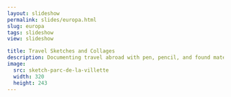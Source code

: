 ```yaml
---
layout: slideshow
permalink: slides/europa.html
slug: europa
tags: slideshow
view: slideshow

title: Travel Sketches and Collages
description: Documenting travel abroad with pen, pencil, and found materials
image:
  src: sketch-parc-de-la-villette
  width: 320
  height: 243
---
```


<style>
  carousel-widget { --item-display: grid; }
  h2 + p { margin-block-start: 0; }
</style>
